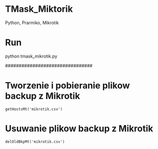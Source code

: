 # TMask_Miktorik
Python, Prarmiko, Mikrotik

# Run
python tmask_mikrotik.py


################################
# Tworzenie i pobieranie plikow backup z Mikrotik
    getHostsMt('mikrotik.csv')
    
# Usuwanie plikow backup z Mikrotik
    delOldBkpMt('mikrotik.csv')
